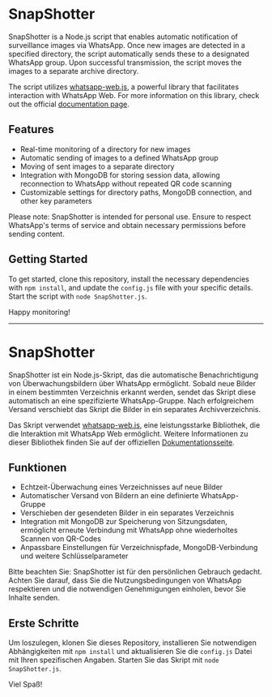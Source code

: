 # SnapShotter

SnapShotter is a Node.js script that enables automatic notification of surveillance images via WhatsApp. Once new images are detected in a specified directory, the script automatically sends these to a designated WhatsApp group. Upon successful transmission, the script moves the images to a separate archive directory.

The script utilizes [whatsapp-web.js](https://github.com/pedroslopez/whatsapp-web.js), a powerful library that facilitates interaction with WhatsApp Web. For more information on this library, check out the official [documentation page](https://wwebjs.dev/).

## Features

- Real-time monitoring of a directory for new images
- Automatic sending of images to a defined WhatsApp group
- Moving of sent images to a separate directory
- Integration with MongoDB for storing session data, allowing reconnection to WhatsApp without repeated QR code scanning
- Customizable settings for directory paths, MongoDB connection, and other key parameters

Please note: SnapShotter is intended for personal use. Ensure to respect WhatsApp's terms of service and obtain necessary permissions before sending content.

## Getting Started

To get started, clone this repository, install the necessary dependencies with `npm install`, and update the `config.js` file with your specific details. Start the script with `node SnapShotter.js`.

Happy monitoring!

---

# SnapShotter

SnapShotter ist ein Node.js-Skript, das die automatische Benachrichtigung von Überwachungsbildern über WhatsApp ermöglicht. Sobald neue Bilder in einem bestimmten Verzeichnis erkannt werden, sendet das Skript diese automatisch an eine spezifizierte WhatsApp-Gruppe. Nach erfolgreichem Versand verschiebt das Skript die Bilder in ein separates Archivverzeichnis.

Das Skript verwendet [whatsapp-web.js](https://github.com/pedroslopez/whatsapp-web.js), eine leistungsstarke Bibliothek, die die Interaktion mit WhatsApp Web ermöglicht. Weitere Informationen zu dieser Bibliothek finden Sie auf der offiziellen [Dokumentationsseite](https://wwebjs.dev/).

## Funktionen

- Echtzeit-Überwachung eines Verzeichnisses auf neue Bilder
- Automatischer Versand von Bildern an eine definierte WhatsApp-Gruppe
- Verschieben der gesendeten Bilder in ein separates Verzeichnis
- Integration mit MongoDB zur Speicherung von Sitzungsdaten, ermöglicht erneute Verbindung mit WhatsApp ohne wiederholtes Scannen von QR-Codes
- Anpassbare Einstellungen für Verzeichnispfade, MongoDB-Verbindung und weitere Schlüsselparameter

Bitte beachten Sie: SnapShotter ist für den persönlichen Gebrauch gedacht. Achten Sie darauf, dass Sie die Nutzungsbedingungen von WhatsApp respektieren und die notwendigen Genehmigungen einholen, bevor Sie Inhalte senden.

## Erste Schritte

Um loszulegen, klonen Sie dieses Repository, installieren Sie notwendigen Abhängigkeiten mit `npm install` und aktualisieren Sie die `config.js` Datei mit Ihren spezifischen Angaben. Starten Sie das Skript mit `node SnapShotter.js`.

Viel Spaß!